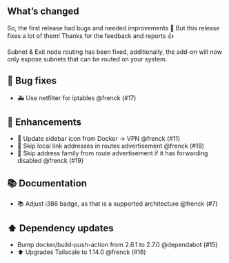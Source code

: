 ## What’s changed

So, the first release had bugs and needed improvements 😬 
But this release fixes a lot of them! Thanks for the feedback and reports 👍 

Subnet & Exit node routing has been fixed, additionally, the add-on will now only expose subnets that can be routed on your system.

## 🐛 Bug fixes

- 🚑 Use netfilter for iptables @frenck (#17)

## 🚀 Enhancements

- 💄 Update sidebar icon from Docker -> VPN @frenck (#11)
- 👕 Skip local link addresses in routes advertisement @frenck (#18)
- 👕 Skip address family from route advertisement if it has forwarding disabled @frenck (#19)

## 📚 Documentation

- 📚 Adjust i386 badge, as that is a supported architecture @frenck (#7)

## ⬆️ Dependency updates

- Bump docker/build-push-action from 2.6.1 to 2.7.0 @dependabot (#15)
- ⬆️ Upgrades Tailscale to 1.14.0 @frenck (#16)
